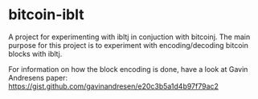 bitcoin-iblt
============

A project for experimenting with ibltj in conjuction with bitcoinj. The main purpose for this project is to experiment with encoding/decoding bitcoin blocks with ibltj.

For information on how the block encoding is done, have a look at Gavin Andresens paper: https://gist.github.com/gavinandresen/e20c3b5a1d4b97f79ac2

